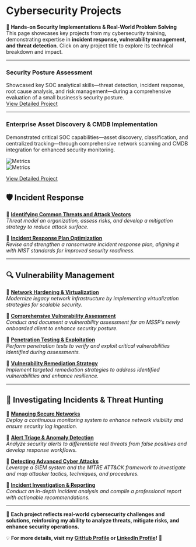 # **Cybersecurity Projects**  
🚀 **Hands-on Security Implementations & Real-World Problem Solving**  
This page showcases key projects from my cybersecurity training, demonstrating expertise in **incident response, vulnerability management, and threat detection**. Click on any project title to explore its technical breakdown and impact.  

---
### Security Posture Assessment

Showcased key SOC analytical skills—threat detection, incident response, root cause analysis, and risk management—during a comprehensive evaluation of a small business’s security posture.  
[View Detailed Project](projects/assess-business-security-posture.md)

---
### Enterprise Asset Discovery & CMDB Implementation

Demonstrated critical SOC capabilities—asset discovery, classification, and centralized tracking—through comprehensive network scanning and CMDB integration for enhanced security monitoring.  

![Metrics](https://img.shields.io/badge/Assets%20Discovered-40+-2A9D8F)  
![Metrics](https://img.shields.io/badge/Attack%20Surface-15%25%20Reduction-264653)  

[View Detailed Project](projects/enterprise_asset_discovery.md)

## **🛡️ Incident Response**  
🔹 **[Identifying Common Threats and Attack Vectors](incident-response-threats.md)**  
*Threat model an organization, assess risks, and develop a mitigation strategy to reduce attack surface.*  

🔹 **[Incident Response Plan Optimization](incident-response-plan.md)**  
*Revise and strengthen a ransomware incident response plan, aligning it with NIST standards for improved security readiness.*  

---  

## **🔍 Vulnerability Management**  
🔹 **[Network Hardening & Virtualization](vulnerability-network-hardening.md)**  
*Modernize legacy network infrastructure by implementing virtualization strategies for scalable security.*  

🔹 **[Comprehensive Vulnerability Assessment](vulnerability-assessment.md)**  
*Conduct and document a vulnerability assessment for an MSSP’s newly onboarded client to enhance security posture.*  

🔹 **[Penetration Testing & Exploitation](vulnerability-exploitation.md)**  
*Perform penetration tests to verify and exploit critical vulnerabilities identified during assessments.*  

🔹 **[Vulnerability Remediation Strategy](vulnerability-remediation.md)**  
*Implement targeted remediation strategies to address identified vulnerabilities and enhance resilience.*  

---  

## **🔎 Investigating Incidents & Threat Hunting**  
🔹 **[Managing Secure Networks](investigating-managing-networks.md)**  
*Deploy a continuous monitoring system to enhance network visibility and ensure security log ingestion.*  

🔹 **[Alert Triage & Anomaly Detection](investigating-alerts.md)**  
*Analyze security alerts to differentiate real threats from false positives and develop response workflows.*  

🔹 **[Detecting Advanced Cyber Attacks](investigating-detecting-attacks.md)**  
*Leverage a SIEM system and the MITRE ATT&CK framework to investigate and map attacker tactics, techniques, and procedures.*  

🔹 **[Incident Investigation & Reporting](investigating-incidents.md)**  
*Conduct an in-depth incident analysis and compile a professional report with actionable recommendations.*  

---  

📌 **Each project reflects real-world cybersecurity challenges and solutions, reinforcing my ability to analyze threats, mitigate risks, and enhance security operations.**  

💡 **For more details, visit my [GitHub Profile](https://github.com/EnoMada) or [LinkedIn Profile](https://www.linkedin.com/in/kylesportfolio/)!** 🚀

